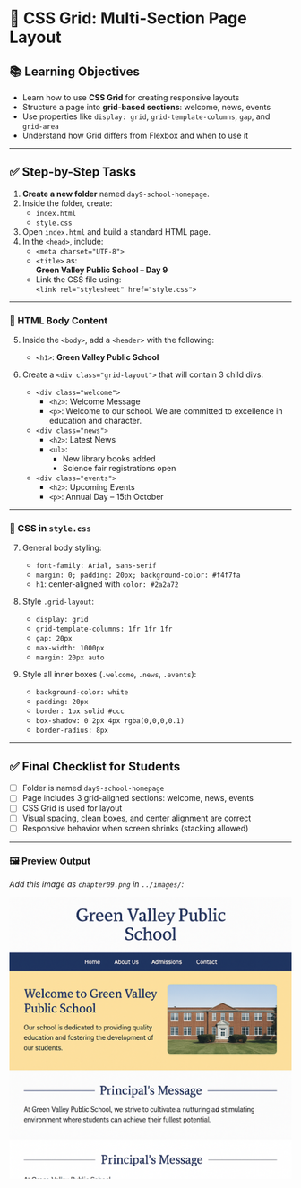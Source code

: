# 📘 CSS Grid: Multi-Section Page Layout

## 📚 Learning Objectives
- Learn how to use **CSS Grid** for creating responsive layouts
- Structure a page into **grid-based sections**: welcome, news, events
- Use properties like `display: grid`, `grid-template-columns`, `gap`, and `grid-area`
- Understand how Grid differs from Flexbox and when to use it

---

## ✅ Step-by-Step Tasks

1. **Create a new folder** named `day9-school-homepage`.
2. Inside the folder, create:
   - `index.html`
   - `style.css`
3. Open `index.html` and build a standard HTML page.
4. In the `<head>`, include:
   - `<meta charset="UTF-8">`
   - `<title>` as:  
     **Green Valley Public School – Day 9**
   - Link the CSS file using:  
     `<link rel="stylesheet" href="style.css">`

---

### 🔹 HTML Body Content

5. Inside the `<body>`, add a `<header>` with the following:
   - `<h1>`: **Green Valley Public School**

6. Create a `<div class="grid-layout">` that will contain 3 child divs:
   - `<div class="welcome">`
     - `<h2>`: Welcome Message
     - `<p>`: Welcome to our school. We are committed to excellence in education and character.
   - `<div class="news">`
     - `<h2>`: Latest News
     - `<ul>`:
       - New library books added
       - Science fair registrations open
   - `<div class="events">`
     - `<h2>`: Upcoming Events
     - `<p>`: Annual Day – 15th October

---

### 🔹 CSS in `style.css`

7. General body styling:
   - `font-family: Arial, sans-serif`
   - `margin: 0; padding: 20px; background-color: #f4f7fa`
   - `h1`: center-aligned with `color: #2a2a72`

8. Style `.grid-layout`:
   - `display: grid`
   - `grid-template-columns: 1fr 1fr 1fr`
   - `gap: 20px`
   - `max-width: 1000px`
   - `margin: 20px auto`

9. Style all inner boxes (`.welcome`, `.news`, `.events`):
   - `background-color: white`
   - `padding: 20px`
   - `border: 1px solid #ccc`
   - `box-shadow: 0 2px 4px rgba(0,0,0,0.1)`
   - `border-radius: 8px`

---

## ✅ Final Checklist for Students

- [ ] Folder is named `day9-school-homepage`
- [ ] Page includes 3 grid-aligned sections: welcome, news, events
- [ ] CSS Grid is used for layout
- [ ] Visual spacing, clean boxes, and center alignment are correct
- [ ] Responsive behavior when screen shrinks (stacking allowed)

---

### 🖼️ Preview Output

*Add this image as `chapter09.png` in `../images/`:*

![chapter09](../images/chapter09.png)
